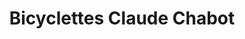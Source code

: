 ---
title: "Bicyclettes Claude Chabot"
url: /cookshire-eaton/bicyclettes-claude-chabot/
shop: Fahrrad
---